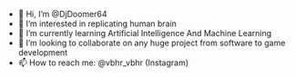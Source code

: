 - 👋 Hi, I’m @DjDoomer64
- 👀 I’m interested in replicating human brain 
- 🌱 I’m currently learning Artificial Intelligence And Machine Learning
- 💞️ I’m looking to collaborate on any huge project from software to game development 
- 📫 How to reach me: @vbhr_vbhr (Instagram)

<!---
DjDoomer64/DjDoomer64 is a ✨ special ✨ repository because its `README.md` (this file) appears on your GitHub profile.
You can click the Preview link to take a look at your changes.
--->
